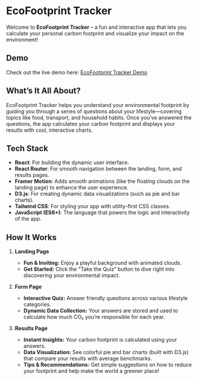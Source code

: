 # EcoFootprint Tracker

Welcome to **EcoFootprint Tracker** – a fun and interactive app that lets you calculate your personal carbon footprint and visualize your impact on the environment!

## Demo

Check out the live demo here: [EcoFootprint Tracker Demo](https://kaurm57.github.io/EcoFootprint-Tracker/)

## What’s It All About?

EcoFootprint Tracker helps you understand your environmental footprint by guiding you through a series of questions about your lifestyle—covering topics like food, transport, and household habits. Once you’ve answered the questions, the app calculates your carbon footprint and displays your results with cool, interactive charts.

## Tech Stack

- **React**: For building the dynamic user interface.
- **React Router**: For smooth navigation between the landing, form, and results pages.
- **Framer Motion**: Adds smooth animations (like the floating clouds on the landing page) to enhance the user experience.
- **D3.js**: For creating dynamic data visualizations (such as pie and bar charts).
- **Tailwind CSS**: For styling your app with utility-first CSS classes.
- **JavaScript (ES6+)**: The language that powers the logic and interactivity of the app.

## How It Works

1. **Landing Page**  
   - **Fun & Inviting:** Enjoy a playful background with animated clouds.
   - **Get Started:** Click the "Take the Quiz" button to dive right into discovering your environmental impact.

2. **Form Page**  
   - **Interactive Quiz:** Answer friendly questions across various lifestyle categories.
   - **Dynamic Data Collection:** Your answers are stored and used to calculate how much CO₂ you’re responsible for each year.

3. **Results Page**  
   - **Instant Insights:** Your carbon footprint is calculated using your answers.
   - **Data Visualization:** See colorful pie and bar charts (built with D3.js) that compare your results with average benchmarks.
   - **Tips & Recommendations:** Get simple suggestions on how to reduce your footprint and help make the world a greener place!
